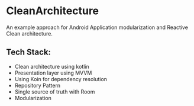 # CleanArchitecture

An example approach for Android Application modularization and Reactive Clean architecture.


## Tech Stack:

- Clean architecture using kotlin
- Presentation layer using MVVM
- Using Koin for dependency resolution
- Repository Pattern
- Single source of truth with Room
- Modularization


